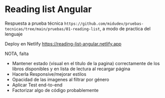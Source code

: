 # Reading list Angular

Respuesta a prueba técnica `https://github.com/midudev/pruebas-tecnicas/tree/main/pruebas/01-reading-list`, a modo de practica del lenguaje

Deploy en Netlify https://reading-list-angular.netlify.app

NOTA, falta

- Mantener estado (visual en el titulo de la pagina) correctamente de los libros disponibles y en lista de lectura al recargar página
- Hacerla Responsive/mejorar estilos
- Opacidad de las imagenes al filtrar por género
- Aplicar Test end-to-end
- Factorizar algo de código probablemente
